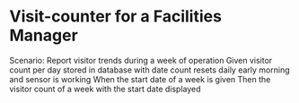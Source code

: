 # Visit-counter for a Facilities Manager

Scenario: Report visitor trends during a week of operation
Given visitor count per day stored in database with date
count resets daily early morning and sensor is working
When the start date of a week is given
Then the visitor count of a week with the start date displayed
